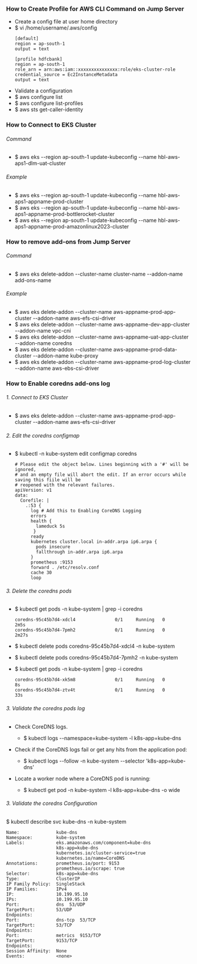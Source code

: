 ### How to Create Profile for AWS CLI Command on Jump Server
 - Create a config file at user home directory
 - $ vi /home/username/.aws/config
    ```hcl
    [default]
    region = ap-south-1
    output = text

    [profile hdfcbank]
    region = ap-south-1
    role_arn = arn:aws:iam::xxxxxxxxxxxxxxx:role/eks-cluster-role
    credential_source = Ec2InstanceMetadata
    output = text
    ```
 - Validate a configuration
 - $ aws configure list
 - $ aws configure list-profiles
 - $ aws sts get-caller-identity
   
### How to Connect to EKS Cluster
###### Command
 - $ aws eks --region ap-south-1 update-kubeconfig --name hbl-aws-aps1-dlm-uat-cluster
###### Example  
 - $ aws eks --region ap-south-1 update-kubeconfig --name hbl-aws-aps1-appname-prod-cluster
 - $ aws eks --region ap-south-1 update-kubeconfig --name hbl-aws-aps1-appname-prod-bottlerocket-cluster
 - $ aws eks --region ap-south-1 update-kubeconfig --name hbl-aws-aps1-appname-prod-amazonlinux2023-cluster
   
### How to remove add-ons from Jump Server
###### Command
 - $ aws eks delete-addon --cluster-name cluster-name --addon-name add-ons-name
###### Example 
 - $ aws eks delete-addon --cluster-name aws-appname-prod-app-cluster --addon-name aws-efs-csi-driver
 - $ aws eks delete-addon --cluster-name aws-appname-dev-app-cluster --addon-name vpc-cni
 - $ aws eks delete-addon --cluster-name aws-appname-uat-app-cluster --addon-name coredns
 - $ aws eks delete-addon --cluster-name aws-appname-prod-data-cluster --addon-name kube-proxy
 - $ aws eks delete-addon --cluster-name aws-appname-prod-log-cluster --addon-name aws-ebs-csi-driver

### How to Enable coredns add-ons log
###### 1. Connect to EKS Cluster 
 - $ aws eks delete-addon --cluster-name aws-appname-prod-app-cluster --addon-name aws-efs-csi-driver

###### 2. Edit the coredns configmap
 - $ kubectl -n kube-system edit configmap coredns
   ```hcl
   # Please edit the object below. Lines beginning with a '#' will be ignored,
   # and an empty file will abort the edit. If an error occurs while saving this fiile will be
   # reopened with the relevant failures.
   apiVersion: v1
   data:
     Corefile: |
       .:53 {
         log # Add this to Enabling CoreDNS Logging
         errors
         health {
           lameduck 5s
          }
         ready
         kubernetes cluster.local in-addr.arpa ip6.arpa {
           pods insecure
           fallthrough in-addr.arpa ip6.arpa
         }
         prometheus :9153
         forward . /etc/resolv.conf
         cache 30
         loop
   ```

###### 3. Delete the coredns pods
 - $ kubectl get pods -n kube-system | grep -i coredns
   ```hcl
   coredns-95c45b7d4-xdcl4               0/1     Running   0          2m5s
   coredns-95c45b7d4-7pmh2               0/1     Running   0          2m27s
   ```

 - $ kubectl delete pods coredns-95c45b7d4-xdcl4 -n kube-system
 - $ kubectl delete pods coredns-95c45b7d4-7pmh2 -n kube-system
  
 - $ kubectl get pods -n kube-system | grep -i coredns
   ```hcl
   coredns-95c45b7d4-xk5m8               0/1     Running   0          8s
   coredns-95c45b7d4-ztv4t               0/1     Running   0          33s
   ```
###### 3. Validate the coredns pods log
 - Check CoreDNS logs.
    - $ kubectl logs --namespace=kube-system -l k8s-app=kube-dns
      
 - Check if the CoreDNS logs fail or get any hits from the application pod:
    - $ kubectl logs --follow -n kube-system --selector 'k8s-app=kube-dns'
  
 - Locate a worker node where a CoreDNS pod is running:
    - $ kubectl get pod -n kube-system -l k8s-app=kube-dns -o wide

###### 3. Validate the coredns Configuration
$ kubectl describe svc kube-dns -n kube-system
```hcl
Name:              kube-dns
Namespace:         kube-system
Labels:            eks.amazonaws.com/component=kube-dns
                   k8s-app=kube-dns
                   kubernetes.io/cluster-service=true
                   kubernetes.io/name=CoreDNS
Annotations:       prometheus.io/port: 9153
                   prometheus.io/scrape: true
Selector:          k8s-app=kube-dns
Type:              ClusterIP
IP Family Policy:  SingleStack
IP Families:       IPv4
IP:                10.199.95.10
IPs:               10.199.95.10
Port:              dns  53/UDP
TargetPort:        53/UDP
Endpoints:         
Port:              dns-tcp  53/TCP
TargetPort:        53/TCP
Endpoints:         
Port:              metrics  9153/TCP
TargetPort:        9153/TCP
Endpoints:         
Session Affinity:  None
Events:            <none>
```



